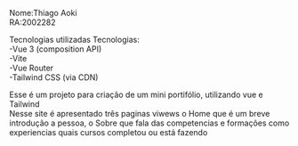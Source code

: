 Nome:Thiago Aoki<br>
RA:2002282<br>

Tecnologias utilizadas Tecnologias:<br>
-Vue 3 (composition API)<br>
-Vite<br>
-Vue Router<br>
-Tailwind CSS (via CDN)<br>

Esse é um projeto para criação de um mini portifólio, utilizando vue e Tailwind<br>
Nesse site é apresentado três paginas viwews o Home que é um breve introdução a pessoa, o Sobre que fala das competencias e formações como experiencias quais cursos completou ou está fazendo


